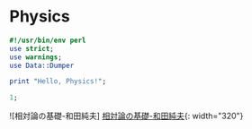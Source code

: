 Physics
=======


```perl:test.pl
#!/usr/bin/env perl
use strict;
use warnings;
use Data::Dumper

print "Hello, Physics!";

1;
```

![相対論の基礎-和田純夫]
[相対論の基礎-和田純夫](http://ecx.images-amazon.com/images/I/51ZqmUF%2BU0L.jpg){: width="320"}